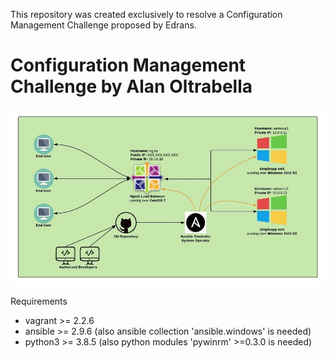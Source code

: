 This repository was created exclusively to resolve a Configuration Management Challenge proposed by Edrans.
<h1>Configuration Management Challenge by Alan Oltrabella</h1>

![alt text](simpleapp_infra.jpeg)

Requirements
- vagrant >= 2.2.6
- ansible >= 2.9.6 (also ansible collection 'ansible.windows' is needed)
- python3 >= 3.8.5 (also python modules 'pywinrm' >=0.3.0 is needed)